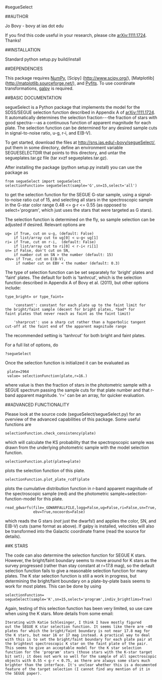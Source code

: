 #segueSelect

##AUTHOR

Jo Bovy - bovy at ias dot edu

If you find this code useful in your research, please cite
[arXiv:1111.1724](http://arxiv.org/abs/1111.1724). Thanks!


##INSTALLATION

Standard python setup.py build/install


##DEPENDENCIES

This package requires [NumPy](http://numpy.scipy.org/), [Scipy] (http://www.scipy.org/), [Matplotlib] (http://matplotlib.sourceforge.net/), and [Pyfits](http://www.stsci.edu/resources/software_hardware/pyfits). To use coordinate transformations, [galpy](https://github.com/jobovy/galpy) is required.


##BASIC DOCUMENTATION

segueSelect is a Python package that implements the model for the
SDSS/SEGUE selection function described in Appendix A of
[arXiv:1111.1724](http://arxiv.org/abs/1111.1724). It automatically
determines the selection fraction---the fraction of stars with good
spectra---as a continuous function of apparent magnitude for each
plate. The selection function can be determined for any desired sample
cuts in signal-to-noise ratio, u-g, r-i, and E(B-V).

To get started, download the files at
http://sns.ias.edu/~bovy/segueSelect/, put them in some directory,
define an environment variable SEGUESELECTDIR that points to this
directory, and untar the segueplates.tar.gz file (tar xvzf
segueplates.tar.gz).


After installing the package (python setup.py install) you can use the
package as

	from segueSelect import segueSelect
	selectionFunction= segueSelect(sample='G',sn=15,select='all')

to get the selection function for the SEGUE G-star sample, using a
signal-to-noise ratio cut of 15, and selecting all stars in the
spectroscopic sample in the G-star color range 0.48 <= g-r <= 0.55
(as opposed to select='program', which just uses the stars that were
targeted as G stars).

The selection function is determined on the fly, so sample selection
can be adjusted if desired. Relevant options are

    ug= if True, cut on u-g, (default: False)
    	if list/array cut to ug[0] < u-g< ug[1]
    ri= if True, cut on r-i,  (default: False)
    	if list/array cut to ri[0] < r-i< ri[1]
    sn= if False, don't cut on SN, 
    	if number cut on SN > the number (default: 15)
    ebv= if True, cut on E(B-V), 
    	 if number cut on EBV < the number (default: 0.3)

The type of selection function can be set separately for 'bright'
plates and 'faint' plates. The default for both is 'tanhrcut', which
is the selection function described in Appendix A of Bovy et
al. (2011), but other options include:

    type_bright= or type_faint=
    
        'constant': constant for each plate up to the faint limit for
	the bright/faint sample (decent for bright plates, *bad* for
	faint plates that never reach as faint as the faint limit)

        'sharprcut': use a sharp cut rather than a hyperbolic tangent
	cut-off at the faint end of the apparent magnitude range

The recommended setting is 'tanhrcut' for both bright and faint plates.

For a full list of options, do

    ?segueSelect

Once the selection function is initialized it can be evaluated as

     plate=2964
     value= selectionFunction(plate,r=16.)

where value is then the fraction of stars in the photometric sample
with a SEGUE spectrum passing the sample cuts for that plate number
and that r-band apparent magnitude. 'r=' can be an array, for quicker
evaluation.


##ADVANCED FUNCTIONALITY

Please look at the source code (segueSelect/segueSelect.py) for an
overview of the advanced capabilities of this package. Some useful
functions are


    selectionFunction.check_consistency(plate)

which will calculate the KS probability that the spectropscopic sample
was drawn from the underlying photometric sample with the model
selection function.


    selectionFunction.plot(plate=plate)

plots the selection function of this plate.


    selectionFunction.plot_plate_rcdf(plate

plots the cumulative distribution function in r-band apparent
magnitude of the spectroscopic sample (red) and the photometric
sample+selection-function-model for this plate.


    read_gdwarfs(file=_GDWARFALLFILE,logg=False,ug=False,ri=False,sn=True,
                 ebv=True,nocoords=False)

which reads the G stars (*not* just the dwarfs!) and applies the
color, SN, and E(B-V) cuts (same format as above). If galpy is
installed, velocities will also be transformed into the Galactic
coordinate frame (read the source for details).


##K STARS

The code can also determine the selection function for SEGUE K
stars. However, the bright/faint boundary seems to move around for K
stars as the survey progressed (rather than stay constant at r=17.8
mag), so the default selection function fails to give a reasonable
selection function for many plates. The K star selection function is
still a work in progress, but determining the bright/faint boundary on
a plate-by-plate basis seems to work for most plates. This can be done
by using

    selectionFunction= segueSelect(sample='K',sn=15,select='program',indiv_brightlims=True)

Again, testing of this selection function has been very limited, so
use care when using the K stars. More details from some email:

    Iterating with Katie Schlesinger, I think I have mostly figured
    out the SEGUE K star selection function. It seems like there are ~40
    plates for which the bright/faint boundary is not near 17.8 mag for
    the K stars, but near 16 or 17 mag instead. A practical way to deal
    with this is to set the bright/faint boundary for each plate pair at
    the brightest spectroscopic K star on the faint plate of the pair.
    This seems to give an acceptable model for the K star selection
    function for the 'program' stars (those stars with the K-star target
    bit set); it does not work so well for the sample of all spectroscopic
    objects with 0.55 < g-r < 0.75, as there are always some stars much
    brighter than the interface. It's unclear whether this is a documented
    feature of the target selection (I cannot find any mention of it in
    the SEGUE paper).
